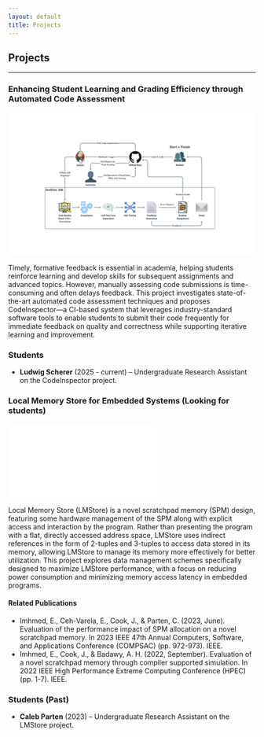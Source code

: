 ```yaml
---
layout: default
title: Projects
---
```


## Projects

---

### Enhancing Student Learning and Grading Efficiency through Automated Code Assessment

<!-- <img src="/assets/img/codinspct.png" alt="Example image" width="650" height="400"> -->

![Alt text](/assets/img/codinspct.png "LMStore Architecture.")

Timely, formative feedback is essential in academia, helping students reinforce learning and develop skills for subsequent assignments and advanced topics. However, manually assessing code submissions is time-consuming and often delays feedback. This project investigates state-of-the-art automated code assessment techniques and proposes CodeInspector—a CI-based system that leverages industry-standard software tools to enable students to submit their code frequently for immediate feedback on quality and correctness while supporting iterative learning and improvement.

### Students

- **Ludwig Scherer** (2025 - current) – Undergraduate Research Assistant on the CodeInspector project.

### Local Memory Store for Embedded Systems (Looking for students)
![Alt text](/assets/img/LMStoreArchit.pdf "LMStore Architecture.")
<!-- <p><a href="/assets/img/LMStoreArchit.pdf" target="_blank">Figure 1: LMStore Architecture (PDF)</a></p> -->

Local Memory Store (LMStore) is a novel scratchpad memory (SPM) design, featuring some hardware management of the SPM along with explicit access and interaction by the program. Rather than presenting the program with a flat, directly accessed address space, LMStore uses indirect references in the form of 2-tuples and 3-tuples to access data stored in its memory, allowing LMStore to manage its memory more effectively for better utilization. This project explores data management schemes specifically designed to maximize LMStore performance, with a focus on reducing power consumption and minimizing memory access latency in embedded programs.

#### Related Publications
- Imhmed, E., Ceh-Varela, E., Cook, J., & Parten, C. (2023, June). Evaluation of the performance impact of SPM allocation on a novel scratchpad memory. In 2023 IEEE 47th Annual Computers, Software, and Applications Conference (COMPSAC) (pp. 972-973). IEEE.
- Imhmed, E., Cook, J., & Badawy, A. H. (2022, September). Evaluation of a novel scratchpad memory through compiler supported simulation. In 2022 IEEE High Performance Extreme Computing Conference (HPEC) (pp. 1-7). IEEE.

### Students (Past)
- **Caleb Parten** (2023) – Undergraduate Research Assistant on the LMStore project.
